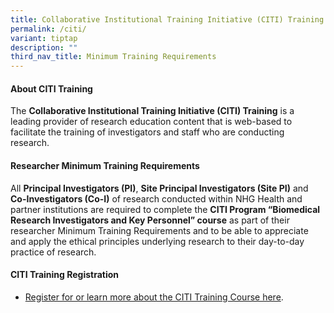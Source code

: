 ```yaml
---
title: Collaborative Institutional Training Initiative (CITI) Training
permalink: /citi/
variant: tiptap
description: ""
third_nav_title: Minimum Training Requirements
---
```

<h4><strong>About CITI Training</strong></h4>
<p>The <strong>Collaborative Institutional Training Initiative (CITI) Training</strong> is
a leading provider of research education content that is web-based to facilitate
the training of investigators and staff who are conducting research.</p>
<p></p>
<h4><strong>Researcher Minimum Training Requirements</strong></h4>
<p>All <strong>Principal Investigators (PI)</strong>, <strong>Site Principal Investigators (Site PI)</strong> and <strong>Co-Investigators (Co-I)</strong> of
research conducted within NHG Health and partner institutions are required
to complete the <strong>CITI Program “Biomedical Research Investigators and Key Personnel” course</strong> as
part of their researcher Minimum Training Requirements and to be able to
appreciate and apply the ethical principles underlying research to their
day-to-day practice of research.</p>
<p></p>
<h4><strong>CITI Training Registration</strong></h4>
<ul data-tight="true" class="tight">
<li>
<p><a href="/citi-trainingprogm/" rel="noopener nofollow" target="_blank">Register for or learn more about the CITI Training Course here</a>.</p>
</li>
</ul>
<p></p>
<p></p>
<p></p>
<p>
<br>
</p>